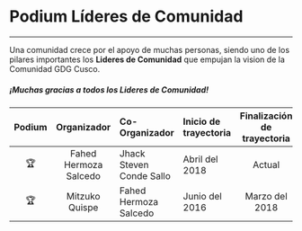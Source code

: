 # Podium Líderes de Comunidad
---------------

Una comunidad crece por el apoyo de muchas personas, siendo uno de los pilares importantes los **Lideres de Comunidad** que empujan la vision de la Comunidad GDG Cusco. 

##### ¡Muchas gracias a todos los Lideres de Comunidad!

| Podium | Organizador | Co-Organizador | Inicio de trayectoria | Finalización de trayectoria | País |
| :--------: | :--------: | :--------- | :--------- | :--------: | :--------: |
| :trophy: | Fahed Hermoza Salcedo | Jhack Steven Conde Sallo | Abril del 2018 | Actual| Perú 🇵🇪|
| :trophy: | Mitzuko Quispe | Fahed Hermoza Salcedo | Junio del 2016| Marzo del 2018 | Perú 🇵🇪 |
